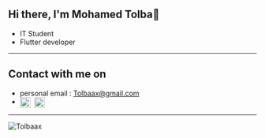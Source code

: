 <h2>Hi there, I'm Mohamed Tolba👋</h2> 

- IT Student
- Flutter developer
<hr>
<h2> Contact with me on </h2>

- personal email : Tolbaax@gmail.com
- <a href="https://Facebook.com/Tolbaax" rel="nofollow"><img align="center" src="https://raw.githubusercontent.com/rahuldkjain/github-profile-readme-generator/master/src/images/icons/Social/facebook.svg" alt="Tolbaax" height="21" width="21" style="max-width: 100%;"></a>&nbsp;&nbsp;<a href="https://linkedin.com/in/Tolbaax" rel="nofollow"><img align="center" src="https://raw.githubusercontent.com/rahuldkjain/github-profile-readme-generator/master/src/images/icons/Social/linked-in-alt.svg" alt="Tolbaax" height="21" width="21" style="max-width: 100%;"></a>  
<hr>
<p></p><img align="center" src="https://github-readme-streak-stats.herokuapp.com/?user=Tolbaax&" alt="Tolbaax" /><a href="https://profile-summary-for-github.com/user/aissat">
